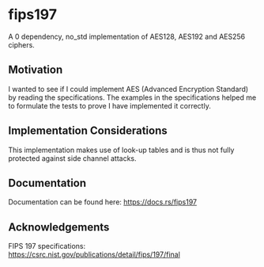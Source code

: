 # fips197
A 0 dependency, no_std implementation of AES128, AES192 and AES256 ciphers.

## Motivation
I wanted to see if I could implement AES (Advanced Encryption Standard) by reading the specifications. The examples in the specifications helped me to formulate the tests to prove I have implemented it correctly.

## Implementation Considerations
This implementation makes use of look-up tables and is thus not fully protected against side channel attacks.

## Documentation
Documentation can be found here: https://docs.rs/fips197

## Acknowledgements
FIPS 197 specifications: https://csrc.nist.gov/publications/detail/fips/197/final

